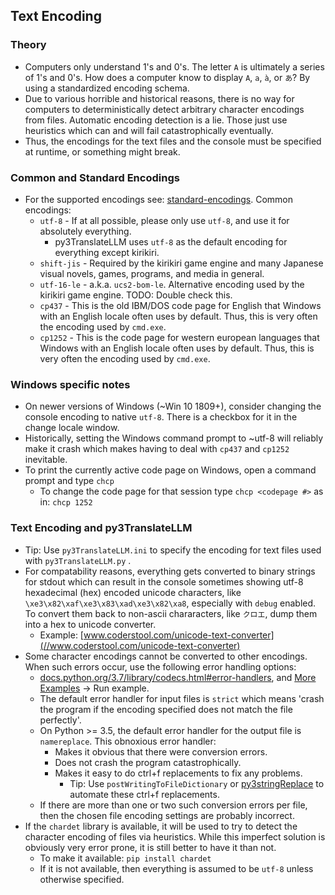 ## Text Encoding

### Theory

- Computers only understand 1's and 0's. The letter `A` is ultimately a series of 1's and 0's. How does a computer know to display `A`, `a`, `à`, or `あ`? By using a standardized encoding schema.
- Due to various horrible and historical reasons, there is no way for computers to deterministically detect arbitrary character encodings from files. Automatic encoding detection is a lie. Those just use heuristics which can and will fail catastrophically eventually.
- Thus, the encodings for the text files and the console must be specified at runtime, or something might break.

### Common and Standard Encodings

- For the supported encodings see: [standard-encodings](//docs.python.org/3.7/library/codecs.html#standard-encodings).  Common encodings:
    - `utf-8` - If at all possible, please only use `utf-8`, and use it for absolutely everything.
        - py3TranslateLLM uses `utf-8` as the default encoding for everything except kirikiri.
    - `shift-jis` - Required by the kirikiri game engine and many Japanese visual novels, games, programs, and media in general.
    - `utf-16-le` - a.k.a. `ucs2-bom-le`. Alternative encoding used by the kirikiri game engine. TODO: Double check this.
    - `cp437` - This is the old IBM/DOS code page for English that Windows with an English locale often uses by default. Thus, this is very often the encoding used by `cmd.exe`.
    - `cp1252` - This is the code page for western european languages that Windows with an English locale often uses by default. Thus, this is very often the encoding used by `cmd.exe`.

### Windows specific notes

- On newer versions of Windows (~Win 10 1809+), consider changing the console encoding to native `utf-8`. There is a checkbox for it in the change locale window.
- Historically, setting the Windows command prompt to ~utf-8 will reliably make it crash which makes having to deal with `cp437` and `cp1252` inevitable.
- To print the currently active code page on Windows, open a command prompt and type `chcp`
    - To change the code page for that session type `chcp <codepage #>` as in: `chcp 1252`

### Text Encoding and py3TranslateLLM

- Tip: Use `py3TranslateLLM.ini` to specify the encoding for text files used with `py3TranslateLLM.py` .
- For compatability reasons, everything gets converted to binary strings for stdout which can result in the console sometimes showing utf-8 hexadecimal (hex) encoded unicode characters, like `\xe3\x82\xaf\xe3\x83\xad\xe3\x82\xa8`, especially with `debug` enabled. To convert them back to non-ascii chararacters, like `クロエ`, dump them into a hex to unicode converter.
    - Example: [www.coderstool.com/unicode-text-converter](//www.coderstool.com/unicode-text-converter)
- Some character encodings cannot be converted to other encodings. When such errors occur, use the following error handling options:
    - [docs.python.org/3.7/library/codecs.html#error-handlers](//docs.python.org/3.7/library/codecs.html#error-handlers), and [More Examples](//www.w3schools.com/python/ref_string_encode.asp) -> Run example.
    - The default error handler for input files is `strict` which means 'crash the program if the encoding specified does not match the file perfectly'.
    - On Python >= 3.5, the default error handler for the output file is `namereplace`.  This obnoxious error handler:
        - Makes it obvious that there were conversion errors.
        - Does not crash the program catastrophically.
        - Makes it easy to do ctrl+f replacements to fix any problems.
            - Tip: Use `postWritingToFileDictionary` or [py3stringReplace](//github.com/gdiaz384/py3stringReplace) to automate these ctrl+f replacements.
    - If there are more than one or two such conversion errors per file, then the chosen file encoding settings are probably incorrect.
- If the `chardet` library is available, it will be used to try to detect the character encoding of files via heuristics. While this imperfect solution is obviously very error prone, it is still better to have it than not.
    - To make it available: `pip install chardet`
    - If it is not available, then everything is assumed to be `utf-8` unless otherwise specified.
